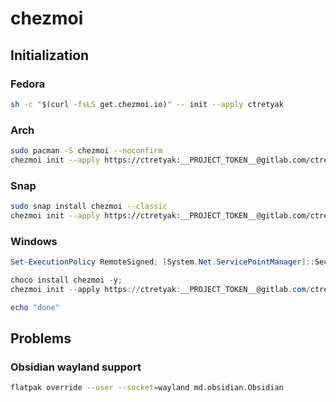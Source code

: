 # chezmoi

## Initialization

### Fedora

```sh
sh -c "$(curl -fsLS get.chezmoi.io)" -- init --apply ctretyak
```

### Arch

```sh
sudo pacman -S chezmoi --noconfirm
chezmoi init --apply https://ctretyak:__PROJECT_TOKEN__@gitlab.com/ctretyak/chezmoi.git
```

### Snap

```sh
sudo snap install chezmoi --classic
chezmoi init --apply https://ctretyak:__PROJECT_TOKEN__@gitlab.com/ctretyak/chezmoi.git
```

### Windows

```powershell
Set-ExecutionPolicy RemoteSigned; [System.Net.ServicePointManager]::SecurityProtocol = [System.Net.ServicePointManager]::SecurityProtocol -bor 3072; iex ((New-Object System.Net.WebClient).DownloadString('https://community.chocolatey.org/install.ps1'));

choco install chezmoi -y;
chezmoi init --apply https://ctretyak:__PROJECT_TOKEN__@gitlab.com/ctretyak/chezmoi.git;

echo "done"
```

## Problems

### Obsidian wayland support

```sh
flatpak override --user --socket=wayland md.obsidian.Obsidian
```
